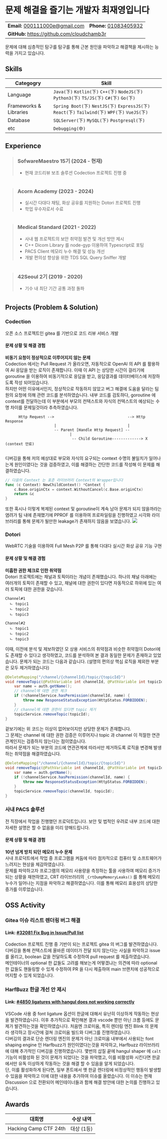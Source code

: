 # 문제 해결을 즐기는 개발자 최재영입니다

<table>
    <tr>
        <td>
            <strong>Email:</strong> 
            <a href="mailto:000111000e@gmail.com">000111000e@gmail.com</a>
        </td>
        <td>
            <strong>Phone:</strong>
            <a href="tel:01083405932">01083405932</a>
        </td>
    </tr>
    <tr>
        <td colspan="2">
            <strong>GitHub:</strong>
            <a href="https://github.com/cloudchamb3r">https://github.com/cloudchamb3r</a>
        </td>
    </tr>
</table>


문제에 대해 심층적인 탐구를 탐구를 통해 근본 원인을 파악하고 해결책을 제시하는 능력을 가지고 있습니다. 

## Skills 

|Categogry|Skill|  
|--|--|
|Language| `Java(下)` `Kotlin(下)` `C++(下)` `NodeJS(下)` `Python3(下)` `TS/JS(下)` `C#(下)` `Go(下)`  |
|Frameworks & Libraries| `Spring Boot(下)` `NestJS(下)` `ExpressJS(下)` `React(下)` `Tailwind(下)` `WPF(下)` `VueJS(下)` |
|Database| `SQLServer(下)` `MySQL(下)` `Postgresql(下)`| 
|etc| `Debugging(中)` |


## Experience 
> ### SofwareMaestro 15기 (2024 - 현재)
> - 현재 코드리뷰 보조 솔루션 Codection 프로젝트 진행 중    
> #

>    
> ### Acorn Academy (2023 - 2024)
> - 실시간 다대다 채팅, 화상 공유를 지원하는 Dotori 프로젝트 진행 
> - 학업 우수자로서 수료  
> #

> ### Medical Standard (2021 - 2022)
> - 사내 웹 프로젝트의 보안 취약점 발견 및 개선 방안 제시 
> - C++ Dicom Library 를 node-gyp 이용하여 Typescript로 포팅 
> - PACS Client 메모리 누수 해결 및 성능 개선 
> - 개발 편의성 향상을 위한 TDS SQL Query Sniffer 개발 
> #

> ### 42Seoul 2기 (2019 - 2020)
> - 기수 내 최단 기간 공통 과정 돌파
> # 

## Projects (Problem & Solution)

### Codection 
오픈 소스 프로젝트인 gitea 를 기반으로 코드 리뷰 서비스 개발 

#### 문제 상황 및 해결 경험
**비동기 요청이 정상적으로 이루어지지 않는 문제**  
Codection 에서는 Pull Request 가 올라오면, 자동적으로 OpenAI 의 API 를 활용하여 AI 응답을 받는 로직이 존재합니다. 이때 이 API 는 상당한 시간이 걸리기에 goroutine 을 이용하여 비동기적으로 응답을 받고, 응답결과를 데이터베이스에 저장하도록 작성 되어있습니다.   
하지만 어떤 이유에서인지, 정상적으로 작동하지 않았고 버그 해결에 도움을 달라는 팀원의 요청에 의해 관련 코드를 분석하였습니다. 내부 코드를 검토하다, goroutine 에 context를 전달하는데 이 부분에서 부모의 컨텍스트와 자식의 컨텍스트의 예상되는 수명 차이를 문제일것이라 추측하였습니다. 
```
      Http Request -->                                 --> Http Response
                      |                                |
                      -- Parent [Handle Http Request] --
                             |
                              -- Child Goroutine-------------> X (context 만료)
                                                           
```
디버깅을 통해 저의 예상대로 부모와 자식의 요구되는 context 수명의 불일치가 일어나는게 원인이였다는 것을 검증하였고, 
이를 해결하는 간단한 코드를 작성해 이 문제를 해결하였습니다.  
```go
// 다음의 Context 는 표준 라이브러리 Context의 Wrapper입니다
func (c Context) NewChildContext() *Context {
	c.Base.originCtx = context.WithoutCancel(c.Base.originCtx)
	return &c
}
```
또한 혹시나 이렇게 복제된 context 및 goroutine이 계속 남아 문제가 되지 않을까라는 염려가 팀 내에 존재했기에 PPROF 를 이용하여 프로파일링을 진행하였고 시각화 라이브러리를 통해 문제가 될만한 leakage가 존재하지 않음을 보였습니다. 
<img src="https://media.discordapp.net/attachments/1265025134331170899/1288729827402055690/Screenshot_2024-09-26_at_2.12.04_PM.png?ex=66f63eae&is=66f4ed2e&hm=b81b5a0d5a5a463760513d849ba5e2f375f98520b8e51d7e0ee2fc672bb055b7&=&format=webp&quality=lossless"/>

### Dotori
WebRTC 기술을 이용하여 Full Mesh P2P 를 통해 다대다 실시간 화상 공유 기능 구현 
#### 문제 상황 및 해결 경험
**미흡한 권한 체크로 인한 취약점**  
Dotori 프로젝트에는 채널과 토픽이라는 개념이 존재했습니다. 하나의 채널 아래에는 여러개의 토픽이 존재할 수 있고, 채널에 대한 권한이 있다면 자동적으로 하위에 있는 여러 토픽에 대한 권한을 갖습니다. 
```
Channel#1
  ㄴ topic1
  ㄴ topic2
  ㄴ topic3

Channel#2
  ㄴ topic1
  ㄴ topic2
  ㄴ topic3
```
이때, 이전에 분석 및 제보하였던 모 상용 서비스의 취약점과 비슷한 취약점이 Dotori에도 존재할 수 있다고 생각하였고, 코드를 분석하여 본 결과 동일한 문제가 존재하고 있었습니다.
문제가 되는 코드는 다음과 같습니다. (설명의 편의상 핵심 로직을 제외한 부분은 모두 제거하였습니다)
```java
@DeleteMapping("/channel/{channelId}/topic/{topicId}")
void removeTopic(@PathVariable int channelId, @PathVariable int topicId, Authentication auth) {
	var name = auth.getName(); 
    // channel에 대한 권한 체크 
	if (!channelService.hasPermission(channelId, name) {
		throw new ResponseStatusException(HttpStatus.FORBIDDEN);
	}
    // channel에 대한 권한이 있다면 topic 제거 
	topicService.removeTopic(topicId);
}
```
겉보기에는 위 코드는 이상이 없어보이지만 상당한 문제가 존재합니다.  
그 문제는 channel 에 대한 권한 검증은 이루어지나 topic 과 channel 이 적절한 연관 관계인지는 검증하지 않는다는 점이였습니다.  
따라서 문제가 되는 부분의 코드에 연관관계에 따라서만 제거하도록 로직을 변경해 발생하는 취약점을 해결하였습니다.  

```java
@DeleteMapping("/channel/{channelId}/topic/{topicId}")
void removeTopic(@PathVariable int channelId, @PathVariable int topicId, Authentication auth) {
	var name = auth.getName(); 
	if (!channelService.hasPermission(channelId, name) {
		throw new ResponseStatusException(HttpStatus.FORBIDDEN);
	}
	topicService.removeTopic(channelId, topicId);
}
```

### 사내 PACS 솔루션
전 직장에서 작업을 진행했던 프로덕트입니다. 보안 및 법적인 우려로 내부 코드에 대한 자세한 설명은 할 수 없음을 미리 양해드립니다. 
#### 문제 상황 및 해결 경험
**10년 넘게 방치 되던 메모리 누수 문제**  
사내 프로덕트에서 작업 중 프로그램을 켜둠에 따라 점차적으로 컴퓨터 및 소프트웨어가 느려지는 현상을 체감하였습니다.  
문제를 파악하고자 프로그램의 메모리 사용량을 측정하는 툴을 사용하여 메모리 증가가 되는 상황을 재현하였고, CRT 라이브러리의 `_CrtDumpMemoryLeaks()` 를 통해 메모리 누수가 일어나는 지점을 파악하고 해결하였습니다. 이를 통해 메모리 효용성의 상당한 증가를 이루었습니다. 


## OSS Activity 

### Gitea 이슈 리스트 렌더링 버그 해결 
#### Link: [#32081 Fix Bug in Issue/Pull list](https://github.com/go-gitea/gitea/pull/32081)
Codection 프로젝트 진행 중 기반이 되는 프로젝트 gitea 의 버그를 발견하였습니다. 디버깅을 통해 컨텍스트에 올바른 데이터가 전달 되지 않는다는 사실을 파악하고 issue 를 올리고, boolean 값을 전달하도록 수정하여 pull request 를 제출하였습니다.   
메인테이너의 optional 한 값들도 고려를 해보는게 어떻겠냐는 의견에 따라 optional 한 값들도 핸들링할 수 있게 수정하여 PR 을 다시 제출하여 main 브랜치에 성공적으로 머지할 수 있게 되었습니다. 


### HarfBuzz 한글 개선 안 제시 
#### Link: [#4850 ligatures with hangul does not working correctly](https://github.com/harfbuzz/harfbuzz/issues/4850)
VSCode 사용 중 font ligature 옵션이 한글에 대해서 유난히 이상하게 작동하는 현상을 발견하였습니다. 이후 추가적으로 확인해본 결과 vscode 뿐만 아닌 크롬 등에도 문제가 발견하는것을 확인하였습니다. 처음엔 크로미움, 특히 렌더링 엔진 Blink 의 문제라 생각하고 장시간에 걸쳐 크로미움 빌드와 디버그를 진행하였습니다.   
디버깅의 결과로 단순 렌더링 엔진의 문제가 아닌 크로미움 내부에서 사용되는 font shaping engine 인 Harfbuzz가 원인이였다는것을 파악하고, Harfbuzz 라이브러리에 대해 추가적인 디버깅을 진행하였습니다. 몇번의 삽질 끝에 hangul shaper 에 `calt` 기능이 비활성화 된 것이 문제가 되었다는 것을 파악했고, 이를 비활성화 시킨다면 한글에서만 유독 이상하게 작동하는 것을 해결 할 수 있음을 알게 되었습니다.  
단, 이를 활성화하게 된다면, 일부 폰트에서 옛 한글 렌더링에 비정상적인 행동이 발생할 수 있음을 파악하고 이에 대한 내용을 추가하여 이슈를 올렸습니다. 이 이슈는 현재 Discussion 으로 전환되어 메인테이너들과 함께 해결 방안에 대한 논의를 진행하고 있습니다. 
## Awards 
|대회명|수상 내역|
|--|--|
|Hacking Camp CTF 24th| 대상 (1등) |